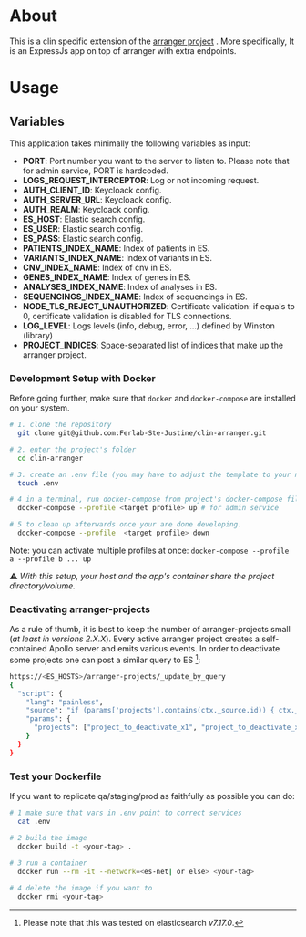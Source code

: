 # About

This is a clin specific extension of the  [arranger project](https://github.com/overture-stack/arranger) . More specifically, It is an ExpressJs app on top of 
arranger with extra endpoints.
# Usage

## Variables

This application takes minimally the following variables as input:

- **PORT**: Port number you want to the server to listen to. Please note that for admin service, PORT is hardcoded.
- **LOGS_REQUEST_INTERCEPTOR**: Log or not incoming request.
- **AUTH_CLIENT_ID**: Keycloack config.
- **AUTH_SERVER_URL**: Keycloack config.
- **AUTH_REALM**: Keycloack config.
- **ES_HOST**: Elastic search config.
- **ES_USER**: Elastic search config.
- **ES_PASS**: Elastic search config.
- **PATIENTS_INDEX_NAME**: Index of patients in ES.
- **VARIANTS_INDEX_NAME**: Index of variants in ES.
- **CNV_INDEX_NAME**: Index of cnv in ES.
- **GENES_INDEX_NAME**: Index of genes in ES.
- **ANALYSES_INDEX_NAME**: Index of analyses in ES.
- **SEQUENCINGS_INDEX_NAME**: Index of sequencings in ES.
- **NODE_TLS_REJECT_UNAUTHORIZED**: Certificate validation: if equals to 0, certificate validation is disabled for TLS connections.
- **LOG_LEVEL**: Logs levels (info, debug, error, ...) defined by Winston (library)
- **PROJECT_INDICES**: Space-separated list of indices that make up the arranger project.

### Development Setup with Docker

Before going further, make sure that ```docker``` and ```docker-compose``` are installed on your system.

```bash
# 1. clone the repository
  git clone git@github.com:Ferlab-Ste-Justine/clin-arranger.git

# 2. enter the project's folder
  cd clin-arranger

# 3. create an .env file (you may have to adjust the template to your needs)
  touch .env

# 4 in a terminal, run docker-compose from project's docker-compose file. 
  docker-compose --profile <target profile> up # for admin service

# 5 to clean up afterwards once your are done developing.
  docker-compose --profile  <target profile> down
```

Note: you can activate multiple profiles at once: ```docker-compose --profile a --profile b ... up```

:warning: _With this setup, your host and the app's container share the project directory/volume._

### Deactivating arranger-projects
As a rule of thumb, it is best to keep the number of arranger-projects small (*at least in versions 2.X.X*). Every active arranger project creates a self-contained Apollo server and emits various events. In order to deactivate some projects one can post a similar query to ES [^1]:
```bash
https://<ES_HOSTS>/arranger-projects/_update_by_query
{
  "script": {
    "lang": "painless",
    "source": "if (params['projects'].contains(ctx._source.id)) { ctx._source.active = false }",
    "params": {
      "projects": ["project_to_deactivate_x1", "project_to_deactivate_x2", "project_to_deactivate_x3"]
    }
  }
}
```
[^1]: Please note that this was tested on elasticsearch *v7.17.0*.

### Test your Dockerfile
If you want to replicate qa/staging/prod as faithfully as possible you can do:
```bash
# 1 make sure that vars in .env point to correct services
  cat .env

# 2 build the image
  docker build -t <your-tag> .
  
# 3 run a container
  docker run --rm -it --network=<es-net| or else> <your-tag>

# 4 delete the image if you want to
  docker rmi <your-tag>
```
